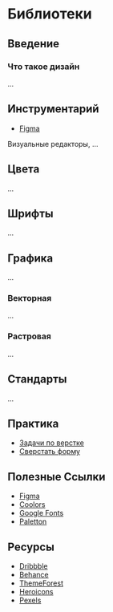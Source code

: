 # Библиотеки

## Введение

### Что такое дизайн
...

## Инструментарий
- [Figma](https://figma.com)

Визуальные редакторы, ...

## Цвета
...

## Шрифты
...

## Графика
...

### Векторная
...

### Растровая
...

## Стандарты
...

## Практика
- [Задачи по верстке](/task/hrml-base)
- [Сверстать форму](/task/write-simple-form)

## Полезные Ссылки
- [Figma](https://figma.com)
- [Coolors](https://coolors.co)
- [Google Fonts](https://fonts.google.com)
- [Paletton](https://paletton.com)

## Ресурсы
- [Dribbble](https://dribbble.com)
- [Behance](https://behance.net)
- [ThemeForest](https://themeforest.net)
- [Heroicons](https://heroicons.dev)
- [Pexels](https://www.pexels.com)
